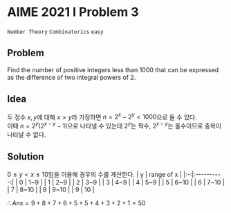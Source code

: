 # AIME 2021 I Problem 3
`Number Theory` `Combinatorics` `easy`

Problem
---
Find the number of positive integers less than $1000$ that can be 
expressed as the difference of two integral powers of $2.$  

Idea
---
두 정수 $x, y$에 대해 $x>y$라 가정하면 $n=2^x-2^y < 1000$으로 둘 수 있다.  
이때 $n=2^y(2^{x-y}-1)$으로 나타낼 수 있는데 $2^y$는 짝수, $2^{x-y}$는 홀수이므로 중복이 나타날 수 없다.

Solution
---
$0 \leq y < x \leq 10$임을 이용해 경우의 수를 계산한다.
| y | range of x |
|:-:|:----------:|
| 0 | 1~9 |
| 1 | 2~9 |
| 2 | 3~9 |
| 3 | 4~9 |
| 4 | 5~9 |
| 5 | 6~10 |
| 6 | 7~10 |
| 7 | 8~10 |
| 8 | 9~10 |
| 9 | 10 |

$\therefore Ans=9+8+7+6+5+5+4+3+2+1=50$